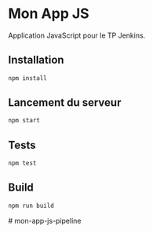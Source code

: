 # Mon App JS

Application JavaScript pour le TP Jenkins.

## Installation

```bash
npm install
```

## Lancement du serveur

```bash
npm start
```

## Tests

```bash
npm test
```

## Build

```bash
npm run build
```
#   m o n - a p p - j s - p i p e l i n e  
 